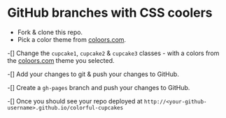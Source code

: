# GitHub branches with CSS coolers

* Fork & clone this repo.
* Pick a color theme from [coloors.com](http://coloors.com).

-[] Change the `cupcake1`, `cupcake2` & `cupcake3` classes - with a colors from the [coloors.com](http://coloors.com) theme you selected.

-[] Add your changes to git & push your changes to GitHub.

-[] Create a `gh-pages` branch and push your changes to GitHub.

-[] Once you should see your repo deployed at `http://<your-github-username>.github.io/colorful-cupcakes`


